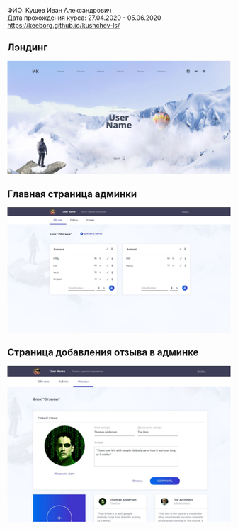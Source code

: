 ФИО: Кущев Иван Александрович  
Дата прохождения курса: 27.04.2020 - 05.06.2020  
https://keeborg.github.io/kushchev-ls/    

## Лэндинг
![Главная страница лендинга](Screenshot1.jpg)  

## Главная страница админки
![Страница админки](Screenshot2.jpg)  

## Страница добавления отзыва в админке
![Страница добавления отзыва в админке](Screenshot3.jpg)  
